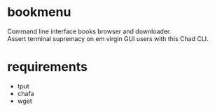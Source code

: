 # bookmenu
Command line interface books browser and downloader.  
Assert terminal supremacy on em virgin GUI users with this Chad CLI.

# requirements
- tput
- chafa
- wget
